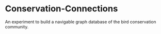 # Conservation-Connections
An experiment to build a navigable graph database of the bird conservation community.
